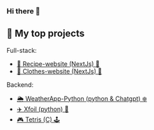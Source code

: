 ### Hi there 👋


## 🔭 My top projects

Full-stack:
- [🍔 Recipe-website (NextJs) 🍕](https://github.com/Nick-M1/Recipe-website)
- [👗 Clothes-website (NextJs) 👟](https://github.com/Nick-M1/clothes-website)

Backend:
- [🌦️ WeatherApp-Python (python & Chatgpt) ❄️️](https://github.com/Nick-M1/WeatherApp_Python)
- [✈️ Xfoil (python) 🛬](https://github.com/Nick-M1/XFoil-Python)
- [🎮 Tetris (C) 🕹️](https://github.com/Nick-M1/Tetris)

<!--
**Nick-M1/Nick-M1** is a ✨ _special_ ✨ repository because its `README.md` (this file) appears on your GitHub profile.

Here are some ideas to get you started:

- 🔭 I’m currently working on ...
- 🌱 I’m currently learning ...
- 👯 I’m looking to collaborate on ...
- 🤔 I’m looking for help with ...
- 💬 Ask me about ...
- 📫 How to reach me: ...
- 😄 Pronouns: ...
- ⚡ Fun fact: ...
-->

